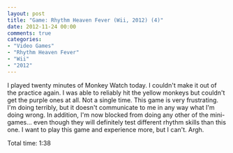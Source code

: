 ```yaml
---
layout: post
title: "Game: Rhythm Heaven Fever (Wii, 2012) (4)"
date: 2012-11-24 00:00
comments: true
categories:
- "Video Games"
- "Rhythm Heaven Fever"
- "Wii"
- "2012"
---
```


I played twenty minutes of Monkey Watch today. I couldn't make it
out of the practice again. I was able to reliably hit the yellow
monkeys but couldn't get the purple ones at all. Not a single
time. This game is very frustrating. I'm doing terribly, but
it doesn't communicate to me in any way what I'm doing wrong. In
addition, I'm now blocked from doing any other of the
mini-games... even though they will definitely test different
rhythm skills than this one. I want to play this game and
experience more, but I can't. Argh.

Total time: 1:38

